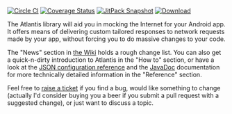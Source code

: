 [![Circle CI](https://circleci.com/gh/echsylon/atlantis/tree/master.svg?style=shield)](https://circleci.com/gh/echsylon/atlantis/tree/master) [![Coverage Status](https://coveralls.io/repos/github/echsylon/atlantis/badge.svg)](https://coveralls.io/github/echsylon/atlantis) [![JitPack Snapshot](https://jitpack.io/v/echsylon/atlantis.svg)](https://jitpack.io/#echsylon/atlantis) [![Download](https://api.bintray.com/packages/echsylon/maven/atlantis/images/download.svg)](https://bintray.com/echsylon/maven/atlantis/_latestVersion)

The Atlantis library will aid you in mocking the Internet for your Android app. It offers means of delivering custom tailored responses to network requests made by your app, without forcing you to do massive changes to your code.

The "News" section in [the Wiki](https://github.com/echsylon/atlantis/wiki) holds a rough change list. You can also get a quick-n-dirty introduction to Atlantis in the "How to" section, or have a look at the [JSON configuration reference](https://github.com/echsylon/atlantis/wiki/JSON-Configuration-File) and the [JavaDoc](https://echsylon.github.io/atlantis/index.html) documentation for more technically detailed information in the "Reference" section.

Feel free to [raise a ticket](https://github.com/echsylon/atlantis/issues) if you find a bug, would like something to change (actually I'd consider buying you a beer if you submit a pull request with a suggested change), or just want to discuss a topic.
